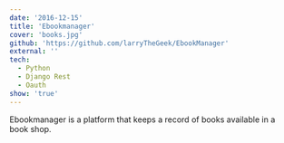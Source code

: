 ```yaml
---
date: '2016-12-15'
title: 'Ebookmanager'
cover: 'books.jpg'
github: 'https://github.com/larryTheGeek/EbookManager'
external: ''
tech:
  - Python
  - Django Rest
  - Oauth
show: 'true'
---
```


Ebookmanager is a platform that keeps a record of books available in a book shop.
